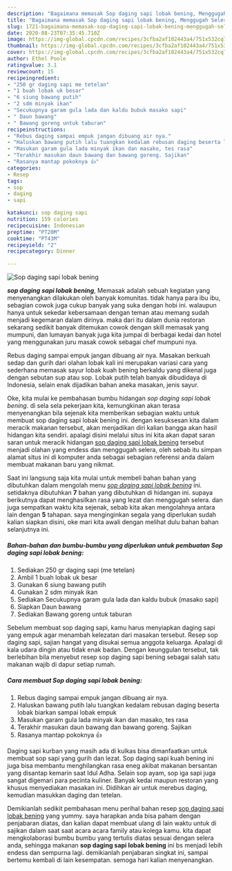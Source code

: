 ```yaml
---
description: "Bagaimana memasak Sop daging sapi lobak bening, Menggugah Selera"
title: "Bagaimana memasak Sop daging sapi lobak bening, Menggugah Selera"
slug: 1721-bagaimana-memasak-sop-daging-sapi-lobak-bening-menggugah-selera
date: 2020-08-23T07:35:45.710Z
image: https://img-global.cpcdn.com/recipes/3cfba2af102443a4/751x532cq70/sop-daging-sapi-lobak-bening-foto-resep-utama.jpg
thumbnail: https://img-global.cpcdn.com/recipes/3cfba2af102443a4/751x532cq70/sop-daging-sapi-lobak-bening-foto-resep-utama.jpg
cover: https://img-global.cpcdn.com/recipes/3cfba2af102443a4/751x532cq70/sop-daging-sapi-lobak-bening-foto-resep-utama.jpg
author: Ethel Poole
ratingvalue: 3.1
reviewcount: 15
recipeingredient:
- "250 gr daging sapi me tetelan"
- "1 buah lobak uk besar"
- "6 siung bawang putih"
- "2 sdm minyak ikan"
- "Secukupnya garam gula lada dan kaldu bubuk masako sapi"
- " Daun bawang"
- " Bawang goreng untuk taburan"
recipeinstructions:
- "Rebus daging sampai empuk jangan dibuang air nya."
- "Haluskan bawang putih lalu tuangkan kedalam rebusan daging beserta lobak biarkan sampai lobak empuk"
- "Masukan garam gula lada minyak ikan dan masako, tes rasa"
- "Terakhir masukan daun bawang dan bawang goreng. Sajikan"
- "Rasanya mantap pokoknya 👍"
categories:
- Resep
tags:
- sop
- daging
- sapi

katakunci: sop daging sapi 
nutrition: 159 calories
recipecuisine: Indonesian
preptime: "PT20M"
cooktime: "PT43M"
recipeyield: "2"
recipecategory: Dinner

---
```



![Sop daging sapi lobak bening](https://img-global.cpcdn.com/recipes/3cfba2af102443a4/751x532cq70/sop-daging-sapi-lobak-bening-foto-resep-utama.jpg)

<b><i>sop daging sapi lobak bening</i></b>, Memasak adalah sebuah kegiatan yang menyenangkan dilakukan oleh banyak komunitas. tidak hanya para ibu ibu, sebagian cowok juga cukup banyak yang suka dengan hobi ini. walaupun hanya untuk sekedar kebersamaan dengan teman atau memang sudah menjadi kegemaran dalam dirinya. maka dari itu dalam dunia restoran sekarang sedikit banyak ditemukan cowok dengan skill memasak yang mumpuni, dan lumayan banyak juga kita jumpai di berbagai kedai dan hotel yang menggunakan juru masak cowok sebagai chef mumpuni nya.

Rebus daging sampai empuk jangan dibuang air nya. Masakan berkuah sedap dan gurih dari olahan lobak kali ini merupakan variasi cara yang sederhana memasak sayur lobak kuah bening berkaldu yang dikenal juga dengan sebutan sup atau sop. Lobak putih telah banyak dibudidaya di Indonesia, selain enak dijadikan bahan aneka masakan, jenis sayur.

Oke, kita mulai ke pembahasan bumbu hidangan <i>sop daging sapi lobak bening</i>. di sela sela pekerjaan kita, kemungkinan akan terasa menyenangkan bila sejenak kita memberikan sebagian waktu untuk membuat sop daging sapi lobak bening ini. dengan kesuksesan kita dalam meracik makanan tersebut, akan menjadikan diri kalian bangga akan hasil hidangan kita sendiri. apalagi disini melalui situs ini kita akan dapat saran saran untuk meracik hidangan <u>sop daging sapi lobak bening</u> tersebut menjadi olahan yang endess dan menggugah selera, oleh sebab itu simpan alamat situs ini di komputer anda sebagai sebagian referensi anda dalam membuat makanan baru yang nikmat.


Saat ini langsung saja kita mulai untuk membeli bahan bahan yang dibutuhkan dalam mengolah menu <u><i>sop daging sapi lobak bening</i></u> ini. setidaknya dibutuhkan <b>7</b> bahan yang dibutuhkan di hidangan ini. supaya berikutnya dapat menghasilkan rasa yang lezat dan menggugah selera. dan juga sempatkan waktu kita sejenak, sebab kita akan mengolahnya antara lain dengan <b>5</b> tahapan. saya menginginkan segala yang diperlukan sudah kalian siapkan disini, oke mari kita awali dengan melihat dulu bahan bahan selanjutnya ini.

<!--inarticleads1-->

##### Bahan-bahan dan bumbu-bumbu yang diperlukan untuk pembuatan Sop daging sapi lobak bening:

1. Sediakan 250 gr daging sapi (me tetelan)
1. Ambil 1 buah lobak uk besar
1. Gunakan 6 siung bawang putih
1. Gunakan 2 sdm minyak ikan
1. Sediakan Secukupnya garam gula lada dan kaldu bubuk (masako sapi)
1. Siapkan  Daun bawang
1. Sediakan  Bawang goreng untuk taburan


Sebelum membuat sop daging sapi, kamu harus menyiapkan daging sapi yang empuk agar menambah kelezatan dari masakan tersebut. Resep sop daging sapi, sajian hangat yang disukai semua anggota keluarga. Apalagi di kala udara dingin atau tidak enak badan. Dengan keunggulan tersebut, tak berlebihan bila menyebut resep sop daging sapi bening sebagai salah satu makanan wajib di dapur setiap rumah. 

<!--inarticleads2-->

##### Cara membuat Sop daging sapi lobak bening:

1. Rebus daging sampai empuk jangan dibuang air nya.
1. Haluskan bawang putih lalu tuangkan kedalam rebusan daging beserta lobak biarkan sampai lobak empuk
1. Masukan garam gula lada minyak ikan dan masako, tes rasa
1. Terakhir masukan daun bawang dan bawang goreng. Sajikan
1. Rasanya mantap pokoknya 👍


Daging sapi kurban yang masih ada di kulkas bisa dimanfaatkan untuk membuat sop sapi yang gurih dan lezat. Sop daging sapi kuah bening ini juga bisa membantu menghilangkan rasa eneg akibat makanan bersantan yang disantap kemarin saat Idul Adha. Selain sop ayam, sop iga sapi juga sangat digemari para pecinta kuliner. Banyak kedai maupun restoran yang khusus menyediakan masakan ini. Didihkan air untuk merebus daging, kemudian masukkan daging dan tetelan. 

Demikianlah sedikit pembahasan menu perihal bahan resep <u>sop daging sapi lobak bening</u> yang yummy. saya harapkan anda bisa paham dengan penjabaran diatas, dan kalian dapat membuat ulang di lain waktu untuk di sajikan dalam saat saat acara acara family atau kolega kamu. kita dapat mengkolaborasi bumbu bumbu yang tertulis diatas sesuai dengan selera anda, sehingga makanan <b>sop daging sapi lobak bening</b> ini bs menjadi lebih endess dan sempurna lagi. demikianlah penjabaran singkat ini, sampai bertemu kembali di lain kesempatan. semoga hari kalian menyenangkan.
